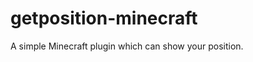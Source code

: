 getposition-minecraft
=====================

A simple Minecraft plugin which can show your position.